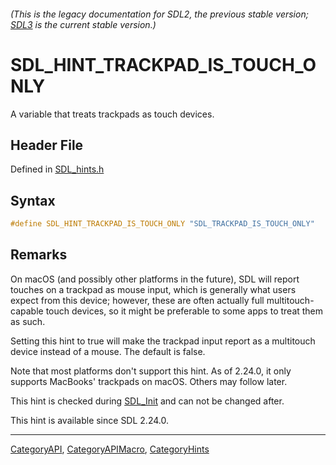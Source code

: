 ###### (This is the legacy documentation for SDL2, the previous stable version; [SDL3](https://wiki.libsdl.org/SDL3/) is the current stable version.)
# SDL_HINT_TRACKPAD_IS_TOUCH_ONLY

A variable that treats trackpads as touch devices.

## Header File

Defined in [SDL_hints.h](https://github.com/libsdl-org/SDL/blob/SDL2/include/SDL_hints.h)

## Syntax

```c
#define SDL_HINT_TRACKPAD_IS_TOUCH_ONLY "SDL_TRACKPAD_IS_TOUCH_ONLY"
```

## Remarks

On macOS (and possibly other platforms in the future), SDL will report
touches on a trackpad as mouse input, which is generally what users expect
from this device; however, these are often actually full multitouch-capable
touch devices, so it might be preferable to some apps to treat them as
such.

Setting this hint to true will make the trackpad input report as a
multitouch device instead of a mouse. The default is false.

Note that most platforms don't support this hint. As of 2.24.0, it only
supports MacBooks' trackpads on macOS. Others may follow later.

This hint is checked during [SDL_Init](SDL_Init) and can not be changed
after.

This hint is available since SDL 2.24.0.

----
[CategoryAPI](CategoryAPI), [CategoryAPIMacro](CategoryAPIMacro), [CategoryHints](CategoryHints)

